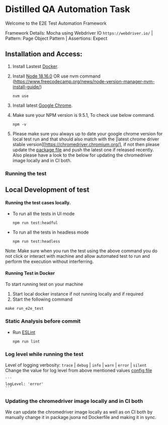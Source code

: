 # Distilled QA Automation Task

Welcome to the E2E Test Automation Framework

Framework Details: Mocha using Webdriver IO `https://webdriver.io/` | Pattern: Page Object Pattern | Assertions: Expect

## Installation and Access:

1. Install Lastest [Docker](https://www.docker.com).
2. Install [Node 18.16.0](https://nodejs.org/en/) OR use nvm command (https://www.freecodecamp.org/news/node-version-manager-nvm-install-guide/)

   ```
   nvm use
   ```

3. Install latest [Google Chrome](https://www.google.com/intl/en_in/chrome/).
4. Make sure your NPM version is 9.5.1, To check use below command.

   ```
   npm -v
   ```

5. Please make sure you always up to date your google chrome version for local test run and that should also match with the [latest chrome driver stable version][https://chromedriver.chromium.org/], if not then please update the [package file](package.json) and push the latest one if released recently. Also please have a look to the below for updating the chromedriver image locally and in CI both.

### Running the test

## Local Development of test

#### Running the test cases locally.

- To run all the tests in UI mode

  ```
  npm run test:headful
  ```

- To run all the tests in headless mode

  ```
  npm run test:headless
  ```

Note: Make sure when you run the test using the above command you do not click or interact with machine and allow automated test to run and perform the execution without interferring.

#### Running Test in Docker

To start running test on your machine
 1. Start local docker instance if not running locally and if required
 2. Start the following command

  ```
  make run_e2e_test
  ```

### Static Analysis before commit

- Run [ESLint](https://eslint.org/)

  ```
  npm run lint
  ```

### Log level while running the test

Level of logging verbosity: `trace` | `debug` | `info` | `warn` | `error` | `silent`
Change the value for log level from above mentioned values [config file](./config/base.conf.js)

    ```
    logLevel: 'error'
    ```

### Updating the chromedriver image locally and in CI both

We can update the chromedriver image locally as well as on CI both by manually change it in package.jsona nd Dockerfile and making it in sync.
